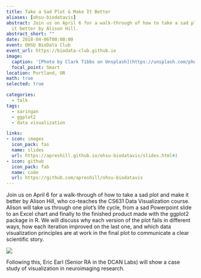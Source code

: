 ```yaml
---
title: Take a Sad Plot & Make It Better
aliases: [ohsu-biodatavis]
abstract: Join us on April 6 for a walk-through of how to take a sad plot and make
  it better by Alison Hill.
abstract_short: ""
date: 2018-04-06T00:00:00
event: OHSU BioData Club
event_url: https://biodata-club.github.io
image:
  caption: '[Photo by Clark Tibbs on Unsplash](https://unsplash.com/photos/oqStl2L5oxI)'
  focal_point: Smart
location: Portland, OR
math: true
selected: true

categories:
  - talk
tags:
  - xaringan
  - ggplot2
  - data visualization

links:
- icon: images
  icon_pack: fas
  name: slides
  url: https://apreshill.github.io/ohsu-biodatavis/slides.html#1
- icon: github
  icon_pack: fab
  name: code
  url: https://github.com/apreshill/ohsu-biodatavis
---
```


Join us on April 6 for a walk-through of how to take a sad plot and make it better by Alison Hill, who co-teaches the CS631 Data Visualization course. Alison will take us through one plot’s life cycle, from a sad Powerpoint slide to an Excel chart and finally to the finished product made with the ggplot2 package in R. We will discuss why each version of the plot fails in different ways, how each iteration improved on the last one, and which data visualization principles are at work in the final plot to communicate a clear scientific story.

![](https://apreshill.github.io/ohsu-biodatavis/slides_files/figure-html/animated.gif)



Following this, Eric Earl (Senior RA in the DCAN Labs) will show a case study of visualization in neuroimaging research.
